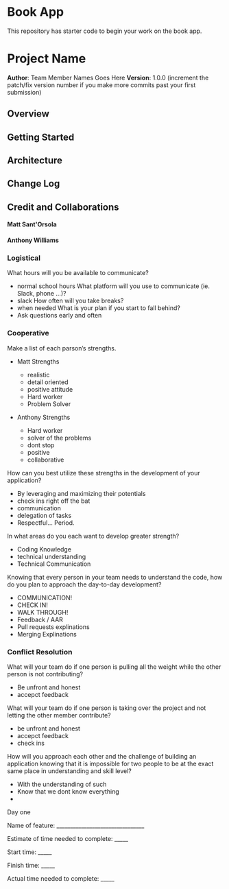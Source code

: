 # Book App

This repository has starter code to begin your work on the book app.


# Project Name

**Author**: Team Member Names Goes Here
**Version**: 1.0.0 (increment the patch/fix version number if you make more commits past your first submission)

## Overview
<!-- Provide a high level overview of what this application is and why you are building it, beyond the fact that it's an assignment for this class. (i.e. What's your problem domain?) -->

## Getting Started
<!-- What are the steps that a user must take in order to build this app on their own machine and get it running? -->

## Architecture
<!-- Provide a detailed description of the application design. What technologies (languages, libraries, etc) you're using, and any other relevant design information. -->

## Change Log
<!-- Use this area to document the iterative changes made to your application as each feature is successfully implemented. Use time stamps. Here's an example:

01-01-2001 4:59pm - Application now has a fully-functional express server, with a GET route for the location resource. -->

## Credit and Collaborations
  #### Matt Sant'Orsola
  #### Anthony Williams 

### Logistical
What hours will you be available to communicate?
  - normal school hours
What platform will you use to communicate (ie. Slack, phone …)?
  - slack
How often will you take breaks?
  - when needed 
What is your plan if you start to fall behind?
  - Ask questions early and often


### Cooperative
Make a list of each parson’s strengths.
  - Matt Strengths
    - realistic
    - detail oriented
    - positive attitude
    - Hard worker
    - Problem Solver

  - Anthony Strengths
    - Hard worker
    - solver of the problems
    - dont stop
    - positive
    - collaborative

How can you best utilize these strengths in the development of your application?
  - By leveraging and maximizing their potentials
  - check ins right off the bat
  - communication
  - delegation of tasks
  - Respectful... Period. 

In what areas do you each want to develop greater strength?
  - Coding Knowledge
  - technical understanding
  - Technical Communication

Knowing that every person in your team needs to understand the code, how do you plan to approach the day-to-day development?
  - COMMUNICATION! 
  - CHECK IN! 
  - WALK THROUGH!
  - Feedback / AAR 
  - Pull requests explinations
  - Merging Explinations

### Conflict Resolution
What will your team do if one person is pulling all the weight while the other person is not contributing?
  - Be unfront and honest
  - accepct feedback

What will your team do if one person is taking over the project and not letting the other member contribute?
  - be unfront and honest
  - accepct feedback
  - check ins

How will you approach each other and the challenge of building an application knowing that it is impossible for two people to be at the exact same place in understanding and skill level?
  - With the understanding of such
  - Know that we dont know everything
  - 

Day one 

Name of feature: ________________________________

Estimate of time needed to complete: _____

Start time: _____

Finish time: _____

Actual time needed to complete: _____